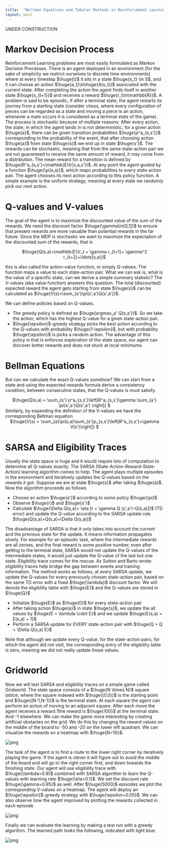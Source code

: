 ```yaml
---
title:  "Bellman Equations and Tabular Methods in Reinforcement Learning"
layout: post
---
```


UNDER CONSTRUCTION

<style TYPE="text/css">
code.has-jax {font: inherit; font-size: 200%; background: inherit; border: inherit;}
</style>
<script type="text/x-mathjax-config">
MathJax.Hub.Config({
    tex2jax: {
        inlineMath: [['$','$'], ['\\(','\\)']],
         chtml: {
            scale: 1.3
        },
        svg: {
            scale: 1.3
        },
        skipTags: ['script', 'noscript', 'style', 'textarea', 'pre'] // removed 'code' entry
    }
});
MathJax.Hub.Queue(function() {
    var all = MathJax.Hub.getAllJax(), i;
    for(i = 0; i < all.length; i += 1) {
        all[i].SourceElement().parentNode.className += ' has-jax';
    }
});
</script>
<script type="text/javascript" src="https://cdnjs.cloudflare.com/ajax/libs/mathjax/2.7.4/MathJax.js?config=TeX-AMS_HTML-full"></script>

# Markov Decision Process

<p>
Reinforcement Learning problems are most easily formulated as Markov Decision Processes. There is an agent deployed in an environment (for the sake of simplicity we restrict ourselves to discrete time environments) where at every timestep $\huge{t}$ it sits in a state $\huge{s_t} \in S$, and it can choose an action $\huge{a_t}\in\huge{A(s_t)}$ associated with the current state. After completing the action the agent finds itself in another state $\huge{s_{t+1}}$ and receives a reward $\huge{r_t\in\mathbb{R}}$. A problem is said to be episodic, if after a terminal state, the agent restarts its journey from a starting state (consider chess, where every configuration of pieces can be regarded as a state and moving a piece is an action, whenever a mate occurs it is considered as a terminal state of the game). The process is stochastic because of multiple reasons: After every action, the state, in which the agent lands in is not deterministic, for a given action $\huge{a}$, there can be given transition probabilities $\huge{p^a_{s,s'}}$ corresponding to the probability of the event, that after choosing action $\huge{a}$ from state $\huge{s}$ we end up in state $\huge{s'}$. The rewards can be stochastic, meaning that from the same state-action pair we are not guaranteed to receive the same amount of reward, it may come from a distribution. The mean reward for a transition is defined by $\huge{R^a_{s,s'}=\mathbb{E}(r|s,a,s')}$. At any point the agent guided by a function $\huge{\pi(s,a)}$, which maps probabilities to every state action pair. The agent chooses its next action according to this policy function. A simple example is the uniform strategy, meaning at every state we randomly pick our next action.
</p>

# Q-values and V-values

The goal of the agent is to maximize the discounted value of the sum of the rewards. We need the discount factor $\huge{\gamma\in[0,1]}$ to ensure that present rewards are more valuable than potential rewards in the far future. Since the MDP is stochastic we want to maximize the expectation of the discounted sum of the rewards, that is 

<center>
$\huge{Q(s,a)=\mathbb{E}(r_t + \gamma r_{t+1}+ \gamma^2 r_{t+2}+\ldots|s,a)}$
</center>

this is also called the action-value function, or simply Q-values. The function maps a value to each state-action pair. What we can ask is, what is the value of a specific state, can we derive a simple summary statistic? The V-values (aka value function) answers this question. The 
total (discounted) expected reward the agent gets starting from state $\huge{s}$ can be calculated as
$\huge{V(s)=\sum_{a'}\pi(s',a')Q(s',a')}$.

We can define policies based on Q-values. 
- The greedy policy is defined as $\huge{argmax_a' Q(s,a')}$. So we take the action, which has the highest Q-value for a given state-action pair.
- $\huge{\epsilon}$-greedy strategy picks the best action according to the Q-values with probability $\huge{1-\epsilon}$, but with probability $\huge{\epsilon}$ is picks a random action. The advantage of this policy is that is enforces exploration of the state space, our agent can discover better rewards and does not stuck at local minimums.

# Bellman Equations 

But can we calculate the exact Q-values somehow? We can start from a state and using the expected rewards formula derive a consistency condition, between consecutive states, that the Q-values is must satisfy. 

<center>
$\huge{Q(s,a) = \sum_{s'} p^a_{s,s'}\left[R^a_{s,s'}\gamma \sum_{a'} \pi(s',a')Q(s',a') \right]} $
</center>
Similarly, by expanding the definition of the V-values we have the corresponding Bellman equation
<center>
$\huge{V(s) = \sum_{a}\pi(s,a)\sum_{s'}p_{s,s'}\left[R^a_{s,s'}+\gamma V(s')\right]} $
</center>

# SARSA and Eligibility Traces

Usually the state space is huge and it would require lots of computation to determine all Q-values exactly. The SARSA (State-Action-Reward-State-Action) learning algorithm comes to help. The agent plays multiple episodes in the environment and iteratively updates the Q-values based on the rewards it got. Suppose we are at state $\huge{s}$ after taking $\huge{a}$. Now the algorithm proceeds as follows
- Choose an action $\huge{a'}$ according to some policy $\huge{\pi}$.
- Observe $\huge{r}$ and $\huge{s'}$
- Calculate $\huge{\Delta Q(s,a)= \eta [r + \gamma Q (s',a')-Q(s,a)]}$ (TD error) and update the Q-value according to the SARSA update rule $\huge{Q(s,a)=Q(s,a)+\Delta Q(s,a)}$

The disadvantage of SARSA is that it only takes into account the current and the previous state for the update. It means information propagates slowly. For example for an episodic task, where the intermediate rewards are all zeroes, and the final reward is some positive number, even after getting to the terminal state, SARSA would not update the Q-values of the intermediate states, it would just update the Q-value of the last but one state. Eligibility trace comes for the rescue.  As Sutton and Barto wrote: eligibility traces help bridge the gap between events and training information. The method works as follows, at every SARSA update, we update the Q-values for every previously chosen state-action pair, based on the same TD error with a fixed $\huge{\lambda}$ discount factor. We will denote the eligibility table with $\huge{E}$ and the Q-values are stored in $\huge{Q}$

- Initialize $\huge{E}$ as $\huge{0}$ for every state-action pair
- After taking action $\huge{a}$ in state $\huge{s}$, we update the all values by $\huge{E = \lambda \cdot E}$ and we update $\huge{E(s,a) = E(s,a) + 1}$ 
- Perform a SARSA update for EVERY state-action pair with $\huge{Q = Q + \Delta Q(s,a) E}$

Note that although we update every Q-value, for the state-action pairs, for which the agent did not visit, the corresponding entry of the eligibility table is zero, meaning we did not really update those values.

# Gridworld

Now we will test SARSA and eligibility traces on a simple game called Gridworld. The state space consists of a $\huge{N \times N}$ square lattice, where the square indexed with $\huge{(0,0)}$ is the starting point and $\huge{(N-1,N-1)}$ is the terminal state. At each square the agent can perform an action of moving to an adjacent square. After each move the agent receives a reward.Tthe reward is $\huge{100}$ at the terminal state. And -1 elsewhere. We can make the game more interesting by creating artificial obstacles on the grid. We do this by changing the reward values on the middle of the board to -50 and -20 on the lower left quadrant. We can visualize the rewards on a heatmap with $\huge{N=10}$.

![png](../images/2022-03-08-sarsa/rewards.png)

The task of the agent is to find a route to the lower right corner by iteratively playing the game. If the agent is clever it will figure out to avoid the middle of the board and will go to the right corner first, and down towards the finishing state. Our agent will use eligibility trace with $\huge{\lambda=0.9}$ combined with SARSA algorithm to learn the Q-values with learning rate $\huge{\eta=0.1}$. We set the discount rate $\huge{\gamma=0.95}$ as well. After $\huge{5000}$ episodes we plot the corresponding V-values on a heatmap. The agent will deploy an $\huge{\epsilon}$-greedy strategy with $\huge{\epsilon=0.05}$. We can also observe how the agent improved by plotting the rewards collected in each episode.

![png](../images/2022-03-08-sarsa/vvalues2.png)

Finally we can evaluate the learning by making a test run with a greedy algorithm. The learned path looks the following, indicated with light blue.

![png](../images/2022-03-08-sarsa/optimal.png)
